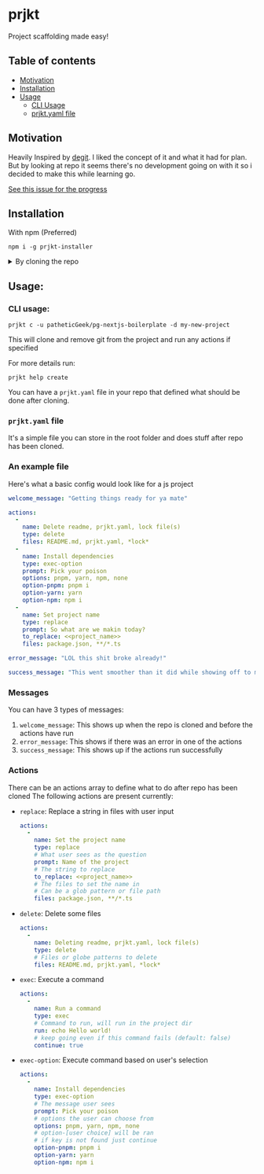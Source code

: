 # prjkt

Project scaffolding made easy!

## Table of contents

- [Motivation](#motivation)
- [Installation](#installation)
- [Usage](#usage)
    - [CLI Usage](cli-usage)
    - [prjkt.yaml file](prjktyaml-file)

## Motivation
Heavily Inspired by [degit](https://www.npmjs.com/package/degit). I liked the concept of it and what it had for plan. But by looking at repo it seems there's no development going on with it so i decided to make this while learning go.

[See this issue for the progress](https://github.com/patheticGeek/prjkt/issues/1)

## Installation

With npm (Preferred)

```
npm i -g prjkt-installer
```

<details>
<summary>By cloning the repo</summary>

1. Clone the repo
    ```
    git clone https://github.com/patheticGeek/prjkt.git
    ```
2. Install
    ```
    go install .
    ```
3. Test if it's working with
    ```
    prjkt help
    ```
</details>

## Usage:

### CLI usage:
```
prjkt c -u patheticGeek/pg-nextjs-boilerplate -d my-new-project
```
This will clone and remove git from the project and run any actions if specified

For more details run:
```
prjkt help create
```

You can have a `prjkt.yaml` file in your repo that defined what should be done after cloning.

### `prjkt.yaml` file

It's a simple file you can store in the root folder and does stuff after repo has been cloned.

### An example file

Here's what a basic config would look like for a js project

```yaml
welcome_message: "Getting things ready for ya mate"

actions:
  - 
    name: Delete readme, prjkt.yaml, lock file(s)
    type: delete
    files: README.md, prjkt.yaml, *lock*
  -
    name: Install dependencies
    type: exec-option
    prompt: Pick your poison
    options: pnpm, yarn, npm, none
    option-pnpm: pnpm i
    option-yarn: yarn
    option-npm: npm i
  -
    name: Set project name
    type: replace
    prompt: So what are we makin today?
    to_replace: <<project_name>>
    files: package.json, **/*.ts

error_message: "LOL this shit broke already!"

success_message: "This went smoother than it did while showing off to my friends! ✨ Enjoy"
```

### Messages

You can have 3 types of messages:
1. `welcome_message`: This shows up when the repo is cloned and before the actions have run
2. `error_message`: This shows if there was an error in one of the actions
3. `success_message`: This shows up if the actions run successfully

### Actions

There can be an actions array to define what to do after repo has been cloned
The following actions are present currently:

- `replace`: Replace a string in files with user input
    ```yaml
    actions:
      -
        name: Set the project name
        type: replace
        # What user sees as the question
        prompt: Name of the project
        # The string to replace
        to_replace: <<project_name>>
        # The files to set the name in
        # Can be a glob pattern or file path
        files: package.json, **/*.ts
    ```
- `delete`: Delete some files
    ```yaml
    actions:
      - 
        name: Deleting readme, prjkt.yaml, lock file(s)
        type: delete
        # Files or globe patterns to delete
        files: README.md, prjkt.yaml, *lock*
    ```
- `exec`: Execute a command
    ```yaml
    actions:
      -
        name: Run a command
        type: exec
        # Command to run, will run in the project dir
        run: echo Hello world!
        # keep going even if this command fails (default: false)
        continue: true
    ```
- `exec-option`: Execute command based on user's selection
    ```yaml
    actions:
      -
        name: Install dependencies
        type: exec-option
        # The message user sees
        prompt: Pick your poison
        # options the user can choose from
        options: pnpm, yarn, npm, none
        # option-[user choice] will be ran
        # if key is not found just continue
        option-pnpm: pnpm i
        option-yarn: yarn
        option-npm: npm i
    ```
